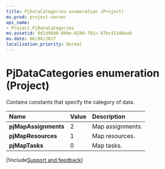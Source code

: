 ```yaml
---
title: PjDataCategories enumeration (Project)
ms.prod: project-server
api_name:
- Project.PjDataCategories
ms.assetid: 0d1d96b6-80be-028d-781c-47bc43148ea8
ms.date: 06/08/2017
localization_priority: Normal
---
```



# PjDataCategories enumeration (Project)

Contains constants that specify the category of data.



|Name|Value|Description|
|:-----|:-----|:-----|
|**pjMapAssignments**|2|Map assignments.|
|**pjMapResources**|1|Map resources.|
|**pjMapTasks**|0|Map tasks.|

[!include[Support and feedback](~/includes/feedback-boilerplate.md)]